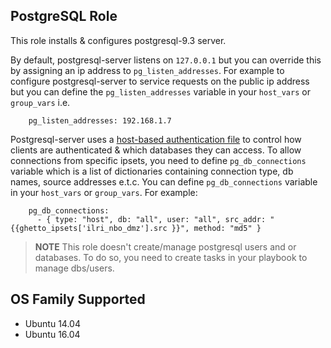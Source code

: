 ## PostgreSQL Role
This role installs & configures postgresql-9.3 server.

By default, postgresql-server listens on `127.0.0.1` but you can
override this by assigning an ip address to `pg_listen_addresses`.
For example to configure postgresql-server to service requests on
the public ip address but you can define the `pg_listen_addresses`
variable in your `host_vars` or `group_vars` i.e.
```jinja
    pg_listen_addresses: 192.168.1.7
```

Postgresql-server uses a [host-based authentication
file](http://www.postgresql.org/docs/9.3/static/auth-pg-hba-conf.html)
to control how clients are authenticated & which databases they can
access. To allow connections from specific ipsets, you need to define
`pg_db_connections` variable which is a list of dictionaries containing
connection type, db names, source addresses e.t.c. You can define
`pg_db_connections` variable in your `host_vars` or `group_vars`.
For example:
```jinja
    pg_db_connections:
      - { type: "host", db: "all", user: "all", src_addr: "{{ghetto_ipsets['ilri_nbo_dmz'].src }}", method: "md5" }
```

> **NOTE**
> This role doesn't create/manage postgresql users and or databases.
> To do so, you need to create tasks in your playbook to manage
> dbs/users.

## OS Family Supported
- Ubuntu 14.04
- Ubuntu 16.04

